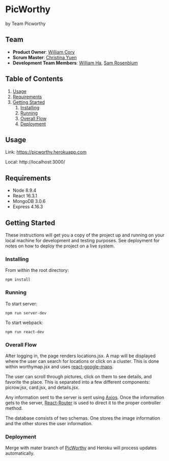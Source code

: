  # PicWorthy
by Team Picworthy
 
## Team

- __Product Owner__: [William Cory](https://github.com/roninjin10)
- __Scrum Master__: [Christina Yuen](https://github.com/ceyuen)
- __Development Team Members__: [William Ha](https://github.com/wvha), [Sam Rosenblum](https://github.com/slrosenblum)

## Table of Contents

1. [Usage](#Usage)
1. [Requirements](#requirements)
1. [Getting Started](#getting-started)
    1. [Installing](#installing)
    1. [Running](#running)
    1. [Overall Flow](#overall-flow)
    1. [Deployment](#deployment)

## Usage

Link: https://picworthy.herokuapp.com

Local: http://localhost:3000/

## Requirements

- Node 8.9.4
- React 16.3.1
- MongoDB 3.0.6
- Express 4.16.3

## Getting Started

These instructions will get you a copy of the project up and running on your local machine for development and testing purposes. See deployment for notes on how to deploy the project on a live system.

### Installing

From within the root directory:

```
npm install
```

### Running

To start server: 

```
npm run server-dev
```

To start webpack: 

```
npm run react-dev
```

### Overall Flow 

After logging in, the page renders locations.jsx. A map will be displayed where the user can search for locations or click on a cluster. This is done within worthymap.jsx and uses [react-google-maps](https://tomchentw.github.io/react-google-maps/).

The user can scroll through pictures, click on them to see details, and favorite the place. This is separated into a few different components: picrow.jsx, card.jsx, and details.jsx. 

Any information sent to the server is sent using [Axios](https://github.com/axios/axios). Once the information gets to the server, [React-Router](https://reacttraining.com/react-router/web/guides/basic-components) is used to direct it to the proper controller method. 

The database consists of two schemas. One stores the image information and the other stores the user information. 

### Deployment 

Merge with mater branch of [PicWorthy](https://github.com/PicWorthy/PicWorthy) and Heroku will process updates automatically. 

